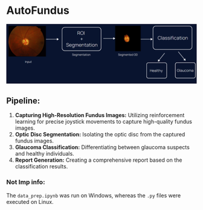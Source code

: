 # AutoFundus
![Fundus Image](flow.png)
## Pipeline:

1. **Capturing High-Resolution Fundus Images:** Utilizing reinforcement learning for precise joystick movements to capture high-quality fundus images.
2. **Optic Disc Segmentation:** Isolating the optic disc from the captured fundus images.
3. **Glaucoma Classification:** Differentiating between glaucoma suspects and healthy individuals.
4. **Report Generation:** Creating a comprehensive report based on the classification results.

### Not Imp info:
The `data_prep.ipynb` was run on Windows, whereas the `.py` files were executed on Linux.
